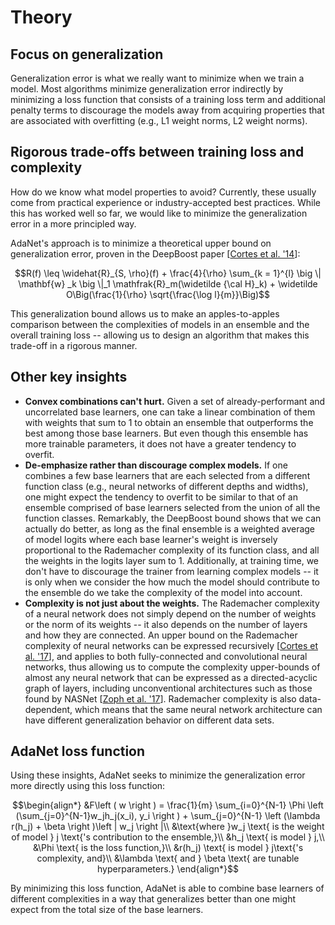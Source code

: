 # Theory

## Focus on generalization

Generalization error is what we really want to minimize when we train a model.
Most algorithms minimize generalization error indirectly by minimizing a loss
function that consists of a training loss term and additional penalty terms to
discourage the models away from acquiring properties that are associated with
overfitting (e.g., L1 weight norms, L2 weight norms).

## Rigorous trade-offs between training loss and complexity

How do we know what model properties to avoid? Currently, these usually come
from practical experience or industry-accepted best practices. While this has
worked well so far, we would like to minimize the generalization error in a more
principled way.

AdaNet's approach is to minimize a theoretical upper bound on generalization
error, proven in the DeepBoost paper
[[Cortes et al. '14](https://ai.google/research/pubs/pub42856)]:

$$R(f) \leq \widehat{R}_{S, \rho}(f) + \frac{4}{\rho} \sum_{k = 1}^{l} \big \| \mathbf{w}  _k \big \|_1 \mathfrak{R}_m(\widetilde {\cal H}_k) + \widetilde O\Big(\frac{1}{\rho} \sqrt{\frac{\log l}{m}}\Big)$$

This generalization bound allows us to make an apples-to-apples comparison
between the complexities of models in an ensemble and the overall training
loss -- allowing us to design an algorithm that makes this trade-off in a
rigorous manner.

## Other key insights

*   **Convex combinations can't hurt.** Given a set of already-performant and
    uncorrelated base learners, one can take a linear combination of them with
    weights that sum to 1 to obtain an ensemble that outperforms the best among
    those base learners. But even though this ensemble has more trainable
    parameters, it does not have a greater tendency to overfit.
*   **De-emphasize rather than discourage complex models.** If one combines a
    few base learners that are each selected from a different function class
    (e.g., neural networks of different depths and widths), one might expect the
    tendency to overfit to be similar to that of an ensemble comprised of base
    learners selected from the union of all the function classes. Remarkably,
    the DeepBoost bound shows that we can actually do better, as long as the
    final ensemble is a weighted average of model logits where each base
    learner's weight is inversely proportional to the Rademacher complexity of
    its function class, and all the weights in the logits layer sum to 1.
    Additionally, at training time, we don't have to discourage the trainer from
    learning complex models -- it is only when we consider the how much the
    model should contribute to the ensemble do we take the complexity of the
    model into account.
*   **Complexity is not just about the weights.** The Rademacher complexity of a
    neural network does not simply depend on the number of weights or the norm
    of its weights -- it also depends on the number of layers and how they are
    connected. An upper bound on the Rademacher complexity of neural networks
    can be expressed recursively
    [[Cortes et al. '17](https://arxiv.org/abs/1607.01097)], and applies to both
    fully-connected and convolutional neural networks, thus allowing us to
    compute the complexity upper-bounds of almost any neural network that can be
    expressed as a directed-acyclic graph of layers, including unconventional
    architectures such as those found by NASNet
    [[Zoph et al. '17](https://arxiv.org/abs/1707.07012)]. Rademacher complexity
    is also data-dependent, which means that the same neural network
    architecture can have different generalization behavior on different data
    sets.

## AdaNet loss function

Using these insights, AdaNet seeks to minimize the generalization error more
directly using this loss function:

$$\begin{align*} &F\left ( w \right ) = \frac{1}{m} \sum_{i=0}^{N-1} \Phi \left (\sum_{j=0}^{N-1}w_jh_j(x_i), y_i  \right ) + \sum_{j=0}^{N-1} \left (\lambda r(h_j) + \beta   \right )\left | w_j \right |\\ &\text{where }w_j \text{ is the weight of model } j \text{'s contribution to the ensemble,}\\ &h_j \text{ is model } j,\\ &\Phi \text{ is the loss function,}\\ &r(h_j) \text{ is model } j\text{'s complexity, and}\\ &\lambda \text{ and } \beta \text{ are tunable hyperparameters.} \end{align*}$$

By minimizing this loss function, AdaNet is able to combine base learners of
different complexities in a way that generalizes better than one might expect
from the total size of the base learners.

